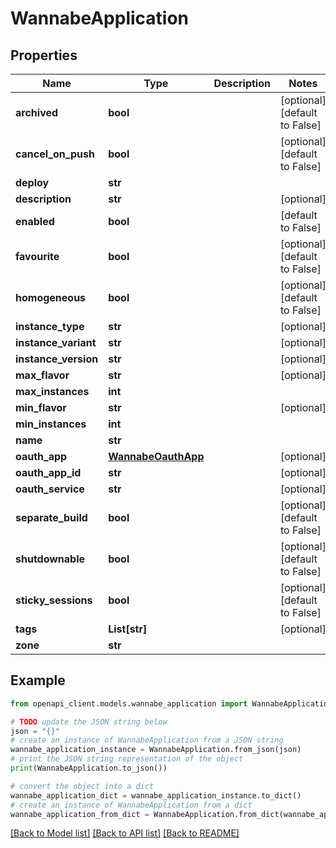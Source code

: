 # WannabeApplication


## Properties

Name | Type | Description | Notes
------------ | ------------- | ------------- | -------------
**archived** | **bool** |  | [optional] [default to False]
**cancel_on_push** | **bool** |  | [optional] [default to False]
**deploy** | **str** |  | 
**description** | **str** |  | [optional] 
**enabled** | **bool** |  | [default to False]
**favourite** | **bool** |  | [optional] [default to False]
**homogeneous** | **bool** |  | [optional] [default to False]
**instance_type** | **str** |  | [optional] 
**instance_variant** | **str** |  | [optional] 
**instance_version** | **str** |  | [optional] 
**max_flavor** | **str** |  | [optional] 
**max_instances** | **int** |  | 
**min_flavor** | **str** |  | [optional] 
**min_instances** | **int** |  | 
**name** | **str** |  | 
**oauth_app** | [**WannabeOauthApp**](WannabeOauthApp.md) |  | [optional] 
**oauth_app_id** | **str** |  | [optional] 
**oauth_service** | **str** |  | [optional] 
**separate_build** | **bool** |  | [optional] [default to False]
**shutdownable** | **bool** |  | [optional] [default to False]
**sticky_sessions** | **bool** |  | [optional] [default to False]
**tags** | **List[str]** |  | [optional] 
**zone** | **str** |  | 

## Example

```python
from openapi_client.models.wannabe_application import WannabeApplication

# TODO update the JSON string below
json = "{}"
# create an instance of WannabeApplication from a JSON string
wannabe_application_instance = WannabeApplication.from_json(json)
# print the JSON string representation of the object
print(WannabeApplication.to_json())

# convert the object into a dict
wannabe_application_dict = wannabe_application_instance.to_dict()
# create an instance of WannabeApplication from a dict
wannabe_application_from_dict = WannabeApplication.from_dict(wannabe_application_dict)
```
[[Back to Model list]](../README.md#documentation-for-models) [[Back to API list]](../README.md#documentation-for-api-endpoints) [[Back to README]](../README.md)


